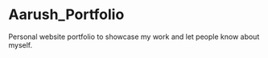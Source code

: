 # Aarush_Portfolio
 Personal website portfolio to showcase my work and let people know about myself.
